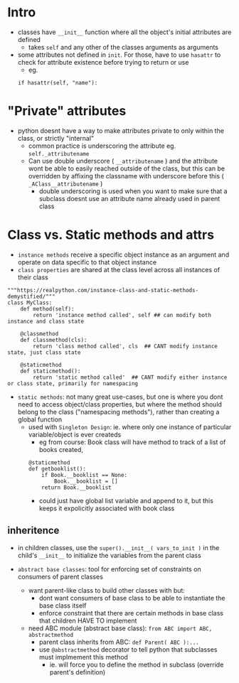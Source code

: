 # Intro
- classes have `__init__` function where all the object's initial attributes are defined
    - takes `self` and any other of the classes arguments as arguments
- some attributes not defined in `init`. For those, have to use `hasattr` to check for attribute existence before trying to return or use
    - eg.
    ```
    if hasattr(self, "name"):
    ```

# "Private" attributes
- python doesnt have a way to make attributes private to only within the class, or strictly "internal"
    - common practice is underscoring the attribute eg. `self._attributename`
    - Can use double underscore ( `__attributename` ) and the attribute wont be able to easily reached outside of the class, but this can be overridden by affixing the classname with underscore before this ( `_AClass__attributename` )
        - double underscoring is used when you want to make sure that a subclass doesnt use an attribute name already used in parent class

# Class vs. Static methods and attrs
- `instance methods` receive a specific object instance as an argument and operate on data specific to that object instance
- `class properties` are shared at the class level across all instances of their class
```
"""https://realpython.com/instance-class-and-static-methods-demystified/"""
class MyClass:
    def method(self):
        return 'instance method called', self ## can modify both instance and class state

    @classmethod
    def classmethod(cls):
        return 'class method called', cls  ## CANT modify instance state, just class state

    @staticmethod
    def staticmethod():
        return 'static method called'  ## CANT modify either instance or class state, primarily for namespacing
```
- `static methods`: not many great use-cases, but one is where you dont need to access object/class properties, but where the method should belong to the class ("namespacing methods"), rather than creating a global function
    - used with `Singleton Design`: ie. where only one instance of particular variable/object is ever createds
        - eg from course: Book class will have method to track of a list of books created, 
        ```
        @staticmethod
        def getbooklist():
            if Book.__booklist == None:
                Book.__booklist = []
            return Book.__booklist
        ```
        - could just have global list variable and append to it, but this keeps it expolicitly associated with book class

## inheritence
- in children classes, use the `super().__init__( vars_to_init )` in the child's `__init__` to initialize the variables from the parent class

- `abstract base classes`: tool for enforcing set of constraints on consumers of parent classes
    - want parent-like class to build other classes with but:
        - dont want consumers of base class to be able to instantiate the base class itself
        - enforce constraint that there are certain methods in base class that children HAVE TO implement
    - need ABC module (abstract base class): `from ABC import ABC, abstractmethod`
        - parent class inherits from ABC: `def Parent( ABC ):...`
        - use `@abstractmethod` decorator to tell python that subclasses must implmement this method
            - ie. will force you to define the method in subclass (override parent's definition)